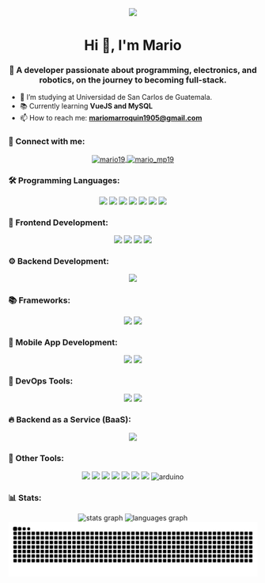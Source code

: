 <div align="center">
  <img height="200" src="https://i.giphy.com/media/v1.Y2lkPTc5MGI3NjExZDExcTY1MGtjeTByMWNpYWJidTJ5a2VuZDU5aDM1eTRxZmtzMnBjYyZlcD12MV9pbnRlcm5hbF9naWZfYnlfaWQmY3Q9Zw/h408T6Y5GfmXBKW62l/giphy.gif" />
</div>

###

<h1 align="center">Hi 👋, I'm Mario</h1>
<h3 align="center">🚀 A developer passionate about programming, electronics, and robotics, on the journey to becoming full-stack.</h3>

- 🏫 I’m studying at Universidad de San Carlos de Guatemala.
- 📚 Currently learning **VueJS and MySQL**  
- 📫 How to reach me: **mariomarroquin1905@gmail.com**

### 🔗 Connect with me:
<p align="center">
  <a href="https://linkedin.com/in/mario19" target="blank">
    <img align="center" src="https://ziadoua.github.io/m3-Markdown-Badges/badges/LinkedIn/linkedin1.svg" alt="mario19" width="140" />
  </a>
  <a href="https://instagram.com/mario_mp19" target="blank">
    <img align="center" src="https://ziadoua.github.io/m3-Markdown-Badges/badges/Instagram/instagram3.svg" alt="mario_mp19" width="140" />
  </a>
</p>

###

### 🛠️ Programming Languages:
<p align="center">
  <img src="https://ziadoua.github.io/m3-Markdown-Badges/badges/Javascript/javascript3.svg" height="30"/>
  <img src="https://ziadoua.github.io/m3-Markdown-Badges/badges/Python/python3.svg" height="30"/>
  <img src="https://ziadoua.github.io/m3-Markdown-Badges/badges/Java/java1.svg" height="30"/>
  <img src="https://ziadoua.github.io/m3-Markdown-Badges/badges/Go/go1.svg" height="30"/>
  <img src="https://ziadoua.github.io/m3-Markdown-Badges/badges/TypeScript/typescript1.svg" height="30"/>
  <img src="https://ziadoua.github.io/m3-Markdown-Badges/badges/C/c1.svg" height="30"/>
  <img src="https://ziadoua.github.io/m3-Markdown-Badges/badges/C++/c++3.svg" height="30"/>
</p>

###

### 🎨 Frontend Development:
<p align="center">
  <img src="https://ziadoua.github.io/m3-Markdown-Badges/badges/HTML/html1.svg" height="30"/>
  <img src="https://ziadoua.github.io/m3-Markdown-Badges/badges/TailwindCSS/tailwindcss2.svg" height="30"/>
  <img src="https://ziadoua.github.io/m3-Markdown-Badges/badges/React/react2.svg" height="30"/>
  <img src="https://ziadoua.github.io/m3-Markdown-Badges/badges/Bootstrap/bootstrap1.svg" height="30"/>
</p>

###

### ⚙️ Backend Development:
<p align="center">
  <img src="https://ziadoua.github.io/m3-Markdown-Badges/badges/NodeJS/nodejs1.svg" height="30"/>
</p>

###

### 📚 Frameworks:
<p align="center">
  <img src="https://ziadoua.github.io/m3-Markdown-Badges/badges/Django/django3.svg" height="30"/>
  <img src="  https://ziadoua.github.io/m3-Markdown-Badges/badges/Flask/flask3.svg" height="30"/>
</p>

###

### 📱 Mobile App Development:
<p align="center">
  <img src="https://ziadoua.github.io/m3-Markdown-Badges/badges/ReactNative/reactnative2.svg" height="30"/>
  <img src="https://ziadoua.github.io/m3-Markdown-Badges/badges/Android/android1.svg" height="30"/>
</p>

###

### 🔧 DevOps Tools:
<p align="center">
  <img src="https://ziadoua.github.io/m3-Markdown-Badges/badges/Docker/docker2.svg" height="30"/>
  <img src="https://ziadoua.github.io/m3-Markdown-Badges/badges/AWS/aws1.svg" height="30"/>
</p>

###

### 🔥 Backend as a Service (BaaS):
<p align="center">
  <img src="https://ziadoua.github.io/m3-Markdown-Badges/badges/Firebase/firebase2.svg" height="30"/>
</p>

###

### 🚀 Other Tools:
<p align="center">
  <img src="https://ziadoua.github.io/m3-Markdown-Badges/badges/Github/github1.svg" height="30"/>
  <img src="https://ziadoua.github.io/m3-Markdown-Badges/badges/Git/git1.svg" height="30"/>
  <img src="https://ziadoua.github.io/m3-Markdown-Badges/badges/Figma/figma1.svg" height="30"/>
  <img src="https://ziadoua.github.io/m3-Markdown-Badges/badges/Ubuntu/ubuntu1.svg" height="30"/>
  <img src="https://ziadoua.github.io/m3-Markdown-Badges/badges/Postman/postman1.svg" height="30"/>
  <img src="https://ziadoua.github.io/m3-Markdown-Badges/badges/VisualStudioCode/visualstudiocode3.svg" height="30"/>
  <img src="https://ziadoua.github.io/m3-Markdown-Badges/badges/Photoshop/photoshop2.svg" height="30"/>
  <img src="https://cdn.worldvectorlogo.com/logos/arduino-1.svg" alt="arduino" width="30" height="30"/>
</p>

###

### 📊 Stats:
<div align="center">
  <img src="https://github-readme-stats.vercel.app/api?username=MMP119&theme=dark&show_icons=true&count_private=true" height="150" alt="stats graph" /> 
  <img src="https://github-readme-stats.vercel.app/api/top-langs?username=MMP119&layout=compact&langs_count=5&theme=dark" height="150" alt="languages graph" />
</div> 
<div align="center"> 
  <img src="https://raw.githubusercontent.com/MMP119/MMP119/output/snake.svg" alt="Snake animation" /> 
</div> 
